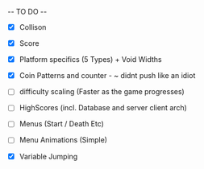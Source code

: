 
-- TO DO --

- [x] Collison 
- [x] Score
- [x] Platform specifics (5 Types) + Void Widths
- [x] Coin Patterns and counter - ~ didnt push like an idiot
- [ ] difficulty scaling (Faster as the game progresses)
- [ ] HighScores (incl. Database and server client arch)
- [ ] Menus (Start / Death Etc)
- [ ] Menu Animations (Simple)
- [x] Variable Jumping    


